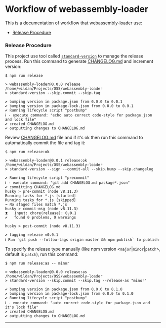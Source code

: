 # Workflow of webassembly-loader

This is a documentation of workflow that webassembly-loader use:

- [Release Procedure](#release)

### <a name="release"></a> Release Procedure

This project use tool called [`standard-version`][] to manage the release process. Run this command to generate [CHANGELOG.md][] and increment version:

```console
$ npm run release

> webassembly-loader@0.0.0 release /home/wildan/Projects/OSS/webassembly-loader
> standard-version --skip.commit --skip.tag

✔ bumping version in package.json from 0.0.0 to 0.0.1
✔ bumping version in package-lock.json from 0.0.0 to 0.0.1
✔ Running lifecycle script "postbump"
ℹ - execute command: "echo auto correct code-style for package.json and lock file"
✔ created CHANGELOG.md
✔ outputting changes to CHANGELOG.md
```

Review [CHANGELOG.md](./CHANGELOG.md) file and if it's ok then run this command to automatically commit the file and tag it:

```console
$ npm run release:ok

> webassembly-loader@0.0.1 release:ok /home/wildan/Projects/OSS/webassembly-loader
> standard-version --sign --commit-all --skip.bump --skip.changelog

✔ Running lifecycle script "precommit"
ℹ - execute command: "git add CHANGELOG.md package*.json"
✔ committing CHANGELOG.md
husky > pre-commit (node v8.11.3)
Running tasks for *.js [started]
Running tasks for *.js [skipped]
→ No staged files match *.js
husky > commit-msg (node v8.11.3)
⧗   input: chore(release): 0.0.1
✔   found 0 problems, 0 warnings

husky > post-commit (node v8.11.3)

✔ tagging release v0.0.1
ℹ Run `git push --follow-tags origin master && npm publish` to publish
```

To specify the release type manually (like npm version <`major`|`minor`|`patch`>, default is `patch`), run this command:

```console
$ npm run release:as -- minor

> webassembly-loader@0.0.0 release:as /home/wildan/Projects/OSS/webassembly-loader
> standard-version --skip.commit --skip.tag --release-as "minor"

✔ bumping version in package.json from 0.0.0 to 0.1.0
✔ bumping version in package-lock.json from 0.0.0 to 0.1.0
✔ Running lifecycle script "postbump"
ℹ - execute command: "auto correct code-style for package.json and it's lock file"
✔ created CHANGELOG.md
✔ outputting changes to CHANGELOG.md
```

---

[changelog.md]: ./CHANGELOG.md
[`standard-version`]: https://github.com/conventional-changelog/standard-version
